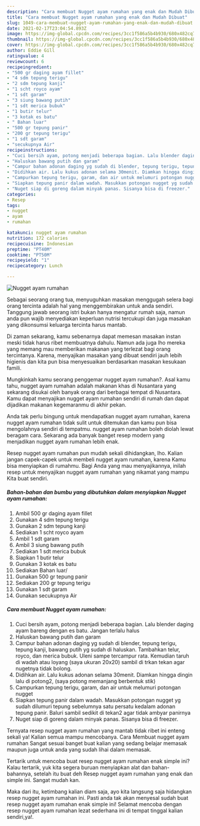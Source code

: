 ```yaml
---
description: "Cara membuat Nugget ayam rumahan yang enak dan Mudah Dibuat"
title: "Cara membuat Nugget ayam rumahan yang enak dan Mudah Dibuat"
slug: 1049-cara-membuat-nugget-ayam-rumahan-yang-enak-dan-mudah-dibuat
date: 2021-02-17T23:04:54.893Z
image: https://img-global.cpcdn.com/recipes/3cc1f586a5b4b930/680x482cq70/nugget-ayam-rumahan-foto-resep-utama.jpg
thumbnail: https://img-global.cpcdn.com/recipes/3cc1f586a5b4b930/680x482cq70/nugget-ayam-rumahan-foto-resep-utama.jpg
cover: https://img-global.cpcdn.com/recipes/3cc1f586a5b4b930/680x482cq70/nugget-ayam-rumahan-foto-resep-utama.jpg
author: Eddie Gill
ratingvalue: 4
reviewcount: 6
recipeingredient:
- "500 gr daging ayam fillet"
- "4 sdm tepung terigu"
- "2 sdm tepung kanji"
- "1 scht royco ayam"
- "1 sdt garam"
- "3 siung bawang putih"
- "1 sdt merica bubuk"
- "1 butir telur"
- "3 kotak es batu"
- " Bahan luar"
- "500 gr tepung panir"
- "200 gr tepung terigu"
- "1 sdt garam"
- "secukupnya Air"
recipeinstructions:
- "Cuci bersih ayam, potong menjadi beberapa bagian. Lalu blender daging ayam bareng dengan es batu. Jangan terlalu halus"
- "Haluskan bawang putih dan garam"
- "Campur bahan adonan daging yg sudah di blender, tepung terigu, tepung kanji, bawang putih yg sudah di haluskan. Tambahkan telur, royco, dan merica bubuk. Uleni sampe tercampur rata. Kemudian taruh di wadah atau loyang (saya ukuran 20x20) sambil di trkan tekan agar nugetnya tidak bolong."
- "Didihkan air. Lalu kukus adonan selama 30menit. Diamkan hingga dingin lalu di potong2, (saya potong memanjang berbentuk stik)"
- "Campurkan tepung terigu, garam, dan air untuk melumuri potongan nugget"
- "Siapkan tepung panir dalam wadah. Masukkan potongan nugget yg sudah dilumuri tepung sebelumnya satu persatu kedalam adonan tepung panir. Baluri sambil sedikit di tekan2 agar tidak ambyar panirnya"
- "Nuget siap di goreng dalam minyak panas. Sisanya bisa di freezer."
categories:
- Resep
tags:
- nugget
- ayam
- rumahan

katakunci: nugget ayam rumahan 
nutrition: 172 calories
recipecuisine: Indonesian
preptime: "PT40M"
cooktime: "PT50M"
recipeyield: "1"
recipecategory: Lunch

---
```



![Nugget ayam rumahan](https://img-global.cpcdn.com/recipes/3cc1f586a5b4b930/680x482cq70/nugget-ayam-rumahan-foto-resep-utama.jpg)

Sebagai seorang orang tua, menyuguhkan masakan menggugah selera bagi orang tercinta adalah hal yang menggembirakan untuk anda sendiri. Tanggung jawab seorang istri bukan hanya mengatur rumah saja, namun anda pun wajib menyediakan keperluan nutrisi tercukupi dan juga masakan yang dikonsumsi keluarga tercinta harus mantab.

Di zaman  sekarang, kamu sebenarnya dapat memesan masakan instan meski tidak harus ribet membuatnya dahulu. Namun ada juga lho mereka yang memang mau memberikan makanan yang terlezat bagi orang tercintanya. Karena, menyajikan masakan yang dibuat sendiri jauh lebih higienis dan kita pun bisa menyesuaikan berdasarkan masakan kesukaan famili. 



Mungkinkah kamu seorang penggemar nugget ayam rumahan?. Asal kamu tahu, nugget ayam rumahan adalah makanan khas di Nusantara yang sekarang disukai oleh banyak orang dari berbagai tempat di Nusantara. Kamu dapat menyajikan nugget ayam rumahan sendiri di rumah dan dapat dijadikan makanan kegemaranmu di akhir pekan.

Anda tak perlu bingung untuk mendapatkan nugget ayam rumahan, karena nugget ayam rumahan tidak sulit untuk ditemukan dan kamu pun bisa mengolahnya sendiri di tempatmu. nugget ayam rumahan boleh diolah lewat beragam cara. Sekarang ada banyak banget resep modern yang menjadikan nugget ayam rumahan lebih enak.

Resep nugget ayam rumahan pun mudah sekali dihidangkan, lho. Kalian jangan capek-capek untuk membeli nugget ayam rumahan, karena Kamu bisa menyiapkan di rumahmu. Bagi Anda yang mau menyajikannya, inilah resep untuk menyajikan nugget ayam rumahan yang nikamat yang mampu Kita buat sendiri.

<!--inarticleads1-->

##### Bahan-bahan dan bumbu yang dibutuhkan dalam menyiapkan Nugget ayam rumahan:

1. Ambil 500 gr daging ayam fillet
1. Gunakan 4 sdm tepung terigu
1. Gunakan 2 sdm tepung kanji
1. Sediakan 1 scht royco ayam
1. Ambil 1 sdt garam
1. Ambil 3 siung bawang putih
1. Sediakan 1 sdt merica bubuk
1. Siapkan 1 butir telur
1. Gunakan 3 kotak es batu
1. Sediakan  Bahan luar/
1. Gunakan 500 gr tepung panir
1. Sediakan 200 gr tepung terigu
1. Gunakan 1 sdt garam
1. Gunakan secukupnya Air




<!--inarticleads2-->

##### Cara membuat Nugget ayam rumahan:

1. Cuci bersih ayam, potong menjadi beberapa bagian. Lalu blender daging ayam bareng dengan es batu. Jangan terlalu halus
1. Haluskan bawang putih dan garam
1. Campur bahan adonan daging yg sudah di blender, tepung terigu, tepung kanji, bawang putih yg sudah di haluskan. Tambahkan telur, royco, dan merica bubuk. Uleni sampe tercampur rata. Kemudian taruh di wadah atau loyang (saya ukuran 20x20) sambil di trkan tekan agar nugetnya tidak bolong.
1. Didihkan air. Lalu kukus adonan selama 30menit. Diamkan hingga dingin lalu di potong2, (saya potong memanjang berbentuk stik)
1. Campurkan tepung terigu, garam, dan air untuk melumuri potongan nugget
1. Siapkan tepung panir dalam wadah. Masukkan potongan nugget yg sudah dilumuri tepung sebelumnya satu persatu kedalam adonan tepung panir. Baluri sambil sedikit di tekan2 agar tidak ambyar panirnya
1. Nuget siap di goreng dalam minyak panas. Sisanya bisa di freezer.




Ternyata resep nugget ayam rumahan yang mantab tidak ribet ini enteng sekali ya! Kalian semua mampu mencobanya. Cara Membuat nugget ayam rumahan Sangat sesuai banget buat kalian yang sedang belajar memasak maupun juga untuk anda yang sudah lihai dalam memasak.

Tertarik untuk mencoba buat resep nugget ayam rumahan enak simple ini? Kalau tertarik, yuk kita segera buruan menyiapkan alat dan bahan-bahannya, setelah itu buat deh Resep nugget ayam rumahan yang enak dan simple ini. Sangat mudah kan. 

Maka dari itu, ketimbang kalian diam saja, ayo kita langsung saja hidangkan resep nugget ayam rumahan ini. Pasti anda tak akan menyesal sudah buat resep nugget ayam rumahan enak simple ini! Selamat mencoba dengan resep nugget ayam rumahan lezat sederhana ini di tempat tinggal kalian sendiri,ya!.

